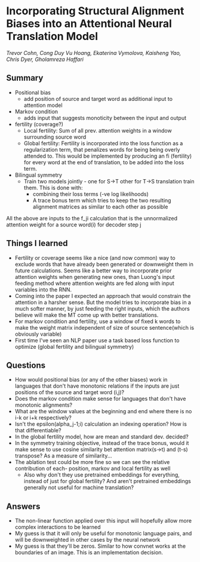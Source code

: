# Incorporating Structural Alignment Biases into an Attentional Neural Translation Model
*Trevor Cohn, Cong Duy Vu Hoang, Ekaterina Vymolova, Kaisheng Yao, Chris Dyer, Gholamreza Haffari*

## Summary

- Positional bias
    - add position of source and target word as additional input to attention
      model
- Markov condition
    - adds input that suggests monoticity between the input and output
- fertility (coverage?)
    - Local fertility: Sum of all prev. attention weights in a window
      surrounding source word
    - Global fertility: Fertility is incorporated into the loss function as a
      regularization term, that penalizes words for being being overly attended to.
      This would be implemented by producing an fi (fertility) for every word
      at the end of translation, to be added into the loss term.
- Bilingual symmetry
    - Train two models jointly - one for S->T other for T->S translation train
      them.  This is done with:
        - combining their loss terms (-ve log likelihoods)
        - A trace bonus term which tries to keep the two resulting alignment
          matrices as similar to each other as possible

All the above are inputs to the f_ji calculation that is the unnormalized
attention weight for a source word(i) for decoder step j

## Things I learned

- Fertility or coverage seems like a nice (and now common) way to exclude words
  that have already been generated or downweight them in future calculations. 
  Seems like a better way to incorporate prior attention weights when
  generating new ones, than Luong's input feeding method where attention
  weights are fed along with input variables into the RNN.
- Coming into the paper I expected an approach that would constrain the
  attention in a harsher sense. But the model tries to incorporate bias in a
  much softer manner, by just feeding the right inputs, which the authors
  believe will make the MT come up with better translations.
- For markov condition and fertility, use a window of fixed k words to make the
  weight matrix independent of size of source sentence(which is obviously
  variable)
- First time I've seen an NLP paper use a task based loss function to optimize
  (global fertility and bilingual symmetry)

## Questions

- How would positional bias (or any of the other biases) work in languages that
  don't have monotonic relations if the inputs are just positions of the source
  and target word (i,j)?
- Does the markov condition make sense for languages that don't have monotonic
  alignments?
- What are the window values at the beginning and end where there is no i-k or
  i+k respectively?
- Isn't the epsilon(alpha_j-1;i) calculation an indexing operation? How is that
  differentiable?
- In the global fertility model, how are mean and standard dev. decided?
- In the symmetry training objective, instead of the trace bonus, would it make
  sense to use cosine similarity bet attention matrix(s->t) and (t-s)
  transpose? As a measure of similarity...
- The ablation test could be more fine so we can see the relative contribution
  of each- position, markov and local fertility as well
    - Also why don't they use pretrained embeddings for everything, instead of
      just for global fertility? And aren't pretrained embeddings generally not
      useful for machine translation?

## Answers

- The non-linear function applied over this input will hopefully allow more
  complex interactions to be learned
- My guess is that it will only be useful for monotonic language pairs, and
  will be downweighted in other cases by the neural network
- My guess is that they'll be zeros. Similar to how convnet works at the
  boundaries of an image. This is an implementation decision.


